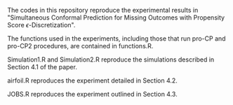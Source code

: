The codes in this repository reproduce the experimental results in "Simultaneous Conformal Prediction for Missing Outcomes with Propensity Score $\epsilon$-Discretization".

The functions used in the experiments, including those that run pro-CP and pro-CP2 procedures, are contained in functions.R.

Simulation1.R and Simulation2.R reproduce the simulations described in Section 4.1 of the paper.

airfoil.R reproduces the experiment detailed in Section 4.2.

JOBS.R reproduces the experiment outlined in Section 4.3.
